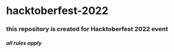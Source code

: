 # hacktoberfest-2022

### this repository is created for Hacktoberfest 2022 event

##### all rules apply
